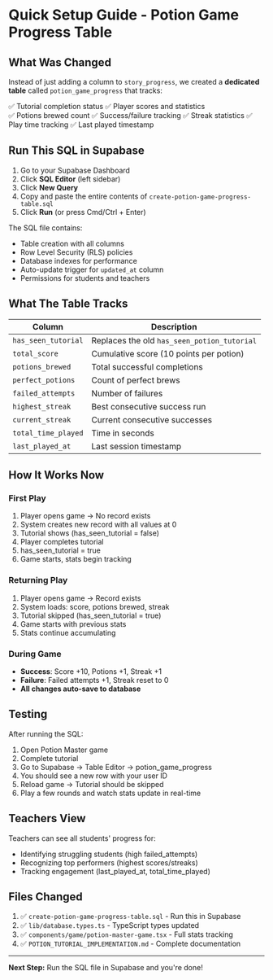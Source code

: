 # Quick Setup Guide - Potion Game Progress Table

## What Was Changed

Instead of just adding a column to `story_progress`, we created a **dedicated table** called `potion_game_progress` that tracks:

✅ Tutorial completion status
✅ Player scores and statistics  
✅ Potions brewed count
✅ Success/failure tracking
✅ Streak statistics
✅ Play time tracking
✅ Last played timestamp

## Run This SQL in Supabase

1. Go to your Supabase Dashboard
2. Click **SQL Editor** (left sidebar)
3. Click **New Query**
4. Copy and paste the entire contents of `create-potion-game-progress-table.sql`
5. Click **Run** (or press Cmd/Ctrl + Enter)

The SQL file contains:
- Table creation with all columns
- Row Level Security (RLS) policies
- Database indexes for performance
- Auto-update trigger for `updated_at` column
- Permissions for students and teachers

## What The Table Tracks

| Column | Description |
|--------|-------------|
| `has_seen_tutorial` | Replaces the old `has_seen_potion_tutorial` |
| `total_score` | Cumulative score (10 points per potion) |
| `potions_brewed` | Total successful completions |
| `perfect_potions` | Count of perfect brews |
| `failed_attempts` | Number of failures |
| `highest_streak` | Best consecutive success run |
| `current_streak` | Current consecutive successes |
| `total_time_played` | Time in seconds |
| `last_played_at` | Last session timestamp |

## How It Works Now

### First Play
1. Player opens game → No record exists
2. System creates new record with all values at 0
3. Tutorial shows (has_seen_tutorial = false)
4. Player completes tutorial
5. has_seen_tutorial = true
6. Game starts, stats begin tracking

### Returning Play
1. Player opens game → Record exists
2. System loads: score, potions brewed, streak
3. Tutorial skipped (has_seen_tutorial = true)
4. Game starts with previous stats
5. Stats continue accumulating

### During Game
- **Success**: Score +10, Potions +1, Streak +1
- **Failure**: Failed attempts +1, Streak reset to 0
- **All changes auto-save to database**

## Testing

After running the SQL:

1. Open Potion Master game
2. Complete tutorial
3. Go to Supabase → Table Editor → potion_game_progress
4. You should see a new row with your user ID
5. Reload game → Tutorial should be skipped
6. Play a few rounds and watch stats update in real-time

## Teachers View

Teachers can see all students' progress for:
- Identifying struggling students (high failed_attempts)
- Recognizing top performers (highest scores/streaks)
- Tracking engagement (last_played_at, total_time_played)

## Files Changed

1. ✅ `create-potion-game-progress-table.sql` - Run this in Supabase
2. ✅ `lib/database.types.ts` - TypeScript types updated
3. ✅ `components/game/potion-master-game.tsx` - Full stats tracking
4. ✅ `POTION_TUTORIAL_IMPLEMENTATION.md` - Complete documentation

---

**Next Step:** Run the SQL file in Supabase and you're done!
